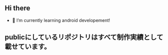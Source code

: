 ## Hi there

- 🌱 I’m currently learning android developement!<br>


## publicにしているリポジトリはすべて制作実績として載せています。
